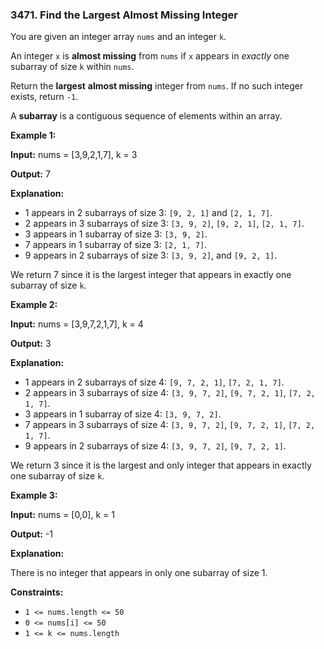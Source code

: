 ### 3471\. Find the Largest Almost Missing Integer

You are given an integer array `nums` and an integer `k`.

An integer `x` is **almost missing** from `nums` if `x` appears in _exactly_ one subarray of size `k` within `nums`.

Return the **largest** **almost missing** integer from `nums`. If no such integer exists, return `-1`.

A **subarray** is a contiguous sequence of elements within an array.

**Example 1:**

**Input:** nums = \[3,9,2,1,7\], k = 3

**Output:** 7

**Explanation:**

*   1 appears in 2 subarrays of size 3: `[9, 2, 1]` and `[2, 1, 7]`.
*   2 appears in 3 subarrays of size 3: `[3, 9, 2]`, `[9, 2, 1]`, `[2, 1, 7]`.
*   3 appears in 1 subarray of size 3: `[3, 9, 2]`.
*   7 appears in 1 subarray of size 3: `[2, 1, 7]`.
*   9 appears in 2 subarrays of size 3: `[3, 9, 2]`, and `[9, 2, 1]`.

We return 7 since it is the largest integer that appears in exactly one subarray of size `k`.

**Example 2:**

**Input:** nums = \[3,9,7,2,1,7\], k = 4

**Output:** 3

**Explanation:**

*   1 appears in 2 subarrays of size 4: `[9, 7, 2, 1]`, `[7, 2, 1, 7]`.
*   2 appears in 3 subarrays of size 4: `[3, 9, 7, 2]`, `[9, 7, 2, 1]`, `[7, 2, 1, 7]`.
*   3 appears in 1 subarray of size 4: `[3, 9, 7, 2]`.
*   7 appears in 3 subarrays of size 4: `[3, 9, 7, 2]`, `[9, 7, 2, 1]`, `[7, 2, 1, 7]`.
*   9 appears in 2 subarrays of size 4: `[3, 9, 7, 2]`, `[9, 7, 2, 1]`.

We return 3 since it is the largest and only integer that appears in exactly one subarray of size `k`.

**Example 3:**

**Input:** nums = \[0,0\], k = 1

**Output:** \-1

**Explanation:**

There is no integer that appears in only one subarray of size 1.

**Constraints:**

*   `1 <= nums.length <= 50`
*   `0 <= nums[i] <= 50`
*   `1 <= k <= nums.length`
